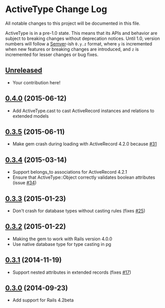 # ActiveType Change Log

All notable changes to this project will be documented in this file.

ActiveType is in a pre-1.0 state. This means that its APIs and behavior are subject to breaking changes without deprecation notices. Until 1.0, version numbers will follow a [Semver][]-ish `0.y.z` format, where `y` is incremented when new features or breaking changes are introduced, and `z` is incremented for lesser changes or bug fixes.

## [Unreleased]

* Your contribution here!

## [0.4.0][] (2015-06-12)

* Add ActiveType.cast to cast ActiveRecord instances and relations to extended models

## [0.3.5][] (2015-06-11)

* Make gem crash during loading with ActiveRecord 4.2.0 because [#31](https://github.com/makandra/active_type/issues/31)

## [0.3.4][] (2015-03-14)

* Support belongs_to associations for ActiveRecord 4.2.1
* Ensure that ActiveType::Object correctly validates boolean attributes (issue [#34](https://github.com/makandra/active_type/issues/34))

## [0.3.3][] (2015-01-23)

* Don't crash for database types without casting rules (fixes [#25](https://github.com/makandra/active_type/issues/25))

## [0.3.2][] (2015-01-22)

* Making the gem to work with Rails version 4.0.0
* Use native database type for type casting in pg

## [0.3.1][] (2014-11-19)

* Support nested attributes in extended records (fixes [#17](https://github.com/makandra/active_type/issues/17))

## [0.3.0][] (2014-09-23)

* Add support for Rails 4.2beta

[Semver]: http://semver.org
[Unreleased]: https://github.com/makandra/active_type/compare/v0.4.0...HEAD
[0.4.0]: https://github.com/makandra/active_type/compare/v0.3.5...v0.4.0
[0.3.5]: https://github.com/makandra/active_type/compare/v0.3.4...v0.3.5
[0.3.4]: https://github.com/makandra/active_type/compare/v0.3.3...v0.3.4
[0.3.3]: https://github.com/makandra/active_type/compare/v0.3.2...v0.3.3
[0.3.2]: https://github.com/makandra/active_type/compare/v0.3.1...v0.3.2
[0.3.1]: https://github.com/makandra/active_type/compare/v0.3.0...v0.3.1
[0.3.0]: https://github.com/makandra/active_type/compare/v0.2.1...v0.3.0
